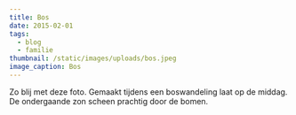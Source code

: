 ```yaml
---
title: Bos
date: 2015-02-01
tags:
  - blog
  - familie
thumbnail: /static/images/uploads/bos.jpeg
image_caption: Bos
---
```

Zo blij met deze foto. Gemaakt tijdens een boswandeling laat op de middag. De ondergaande zon scheen prachtig door de bomen.
